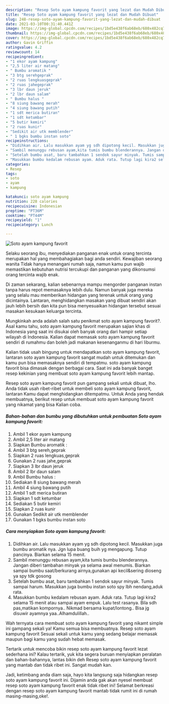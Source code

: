 ```yaml
---
description: "Resep Soto ayam kampung favorit yang lezat dan Mudah Dibuat"
title: "Resep Soto ayam kampung favorit yang lezat dan Mudah Dibuat"
slug: 248-resep-soto-ayam-kampung-favorit-yang-lezat-dan-mudah-dibuat
date: 2021-03-10T00:31:40.441Z
image: https://img-global.cpcdn.com/recipes/1bd5e438f6ab68eb/680x482cq70/soto-ayam-kampung-favorit-foto-resep-utama.jpg
thumbnail: https://img-global.cpcdn.com/recipes/1bd5e438f6ab68eb/680x482cq70/soto-ayam-kampung-favorit-foto-resep-utama.jpg
cover: https://img-global.cpcdn.com/recipes/1bd5e438f6ab68eb/680x482cq70/soto-ayam-kampung-favorit-foto-resep-utama.jpg
author: Gavin Griffin
ratingvalue: 4.2
reviewcount: 14
recipeingredient:
- "1 ekor ayam kampung"
- "2,5 liter air matang"
- " Bumbu aromatik "
- "3 btg serehgeprak"
- "2 ruas lengkuasgeprak"
- "2 ruas jahegeprak"
- "3 lbr daun jeruk"
- "2 lbr daun salam"
- " Bumbu halus "
- "8 siung bawang merah"
- "4 siung bawang putih"
- "1 sdt merica butiran"
- "1 sdt ketumbar"
- "5 butir kemiri"
- "2 ruas kunir"
- "Sedikit air utk memblender"
- " 1 bgks bumbu instan soto"
recipeinstructions:
- "Didihkan air. Lalu masukkan ayam yg sdh dipotong kecil. Masukkan juga bumbu aromatik nya. Jgn lupa buang buih yg mengapung. Tutup pancinya. Biarkan selama 15 menit."
- "Sambil menunggu rebusan ayam,kita tumis bumbu blenderannya. Jangan diberi tambahan minyak ya selama awal menumis. Biarkan sampai bumbu saat/berkurang airnya,gunakan api kecil&amp;sering dioseng ya spy tdk gosong"
- "Setelah bumbu asat, baru tambahkan 1 sendok sayur minyak. Tumis sampai harum. Masukkan juga bumbu instan soto spy lbh nendang,aduk rata."
- "Masukkan bumbu kedalam rebusan ayam. Aduk rata. Tutup lagi kira2 selama 15 menit atau sampai ayam empuk. Lalu test rasanya. Bila sdh pas,matikan kompornya.. Nikmad bersama kupat/lontong.. Bisa jg disuwir ayamnya yaa..Alhamdulillah.."
categories:
- Resep
tags:
- soto
- ayam
- kampung

katakunci: soto ayam kampung 
nutrition: 228 calories
recipecuisine: Indonesian
preptime: "PT36M"
cooktime: "PT44M"
recipeyield: "1"
recipecategory: Lunch

---
```



![Soto ayam kampung favorit](https://img-global.cpcdn.com/recipes/1bd5e438f6ab68eb/680x482cq70/soto-ayam-kampung-favorit-foto-resep-utama.jpg)

Selaku seorang ibu, menyediakan panganan enak untuk orang tercinta merupakan hal yang membahagiakan bagi anda sendiri. Kewajiban seorang  wanita Tidak hanya menangani rumah saja, namun kamu pun wajib memastikan kebutuhan nutrisi tercukupi dan panganan yang dikonsumsi orang tercinta wajib enak.

Di zaman  sekarang, kalian sebenarnya mampu mengorder panganan instan tanpa harus repot memasaknya lebih dulu. Namun banyak juga mereka yang selalu mau memberikan hidangan yang terenak untuk orang yang dicintainya. Lantaran, menghidangkan masakan yang dibuat sendiri akan jauh lebih bersih dan kita pun bisa menyesuaikan hidangan tersebut sesuai masakan kesukaan keluarga tercinta. 



Mungkinkah anda adalah salah satu penikmat soto ayam kampung favorit?. Asal kamu tahu, soto ayam kampung favorit merupakan sajian khas di Indonesia yang saat ini disukai oleh banyak orang dari hampir setiap wilayah di Indonesia. Kalian dapat memasak soto ayam kampung favorit sendiri di rumahmu dan boleh jadi makanan kesenanganmu di hari liburmu.

Kalian tidak usah bingung untuk mendapatkan soto ayam kampung favorit, lantaran soto ayam kampung favorit sangat mudah untuk ditemukan dan kamu pun bisa memasaknya sendiri di tempatmu. soto ayam kampung favorit bisa dimasak dengan berbagai cara. Saat ini ada banyak banget resep kekinian yang membuat soto ayam kampung favorit lebih mantap.

Resep soto ayam kampung favorit pun gampang sekali untuk dibuat, lho. Anda tidak usah ribet-ribet untuk membeli soto ayam kampung favorit, lantaran Kamu dapat menghidangkan ditempatmu. Untuk Anda yang hendak membuatnya, berikut resep untuk membuat soto ayam kampung favorit yang nikamat yang bisa Kalian coba.

<!--inarticleads1-->

##### Bahan-bahan dan bumbu yang dibutuhkan untuk pembuatan Soto ayam kampung favorit:

1. Ambil 1 ekor ayam kampung
1. Ambil 2,5 liter air matang
1. Siapkan  Bumbu aromatik :
1. Ambil 3 btg sereh,geprak
1. Siapkan 2 ruas lengkuas,geprak
1. Gunakan 2 ruas jahe,geprak
1. Siapkan 3 lbr daun jeruk
1. Ambil 2 lbr daun salam
1. Ambil  Bumbu halus :
1. Sediakan 8 siung bawang merah
1. Ambil 4 siung bawang putih
1. Ambil 1 sdt merica butiran
1. Siapkan 1 sdt ketumbar
1. Sediakan 5 butir kemiri
1. Siapkan 2 ruas kunir
1. Gunakan Sedikit air utk memblender
1. Gunakan  1 bgks bumbu instan soto




<!--inarticleads2-->

##### Cara menyiapkan Soto ayam kampung favorit:

1. Didihkan air. Lalu masukkan ayam yg sdh dipotong kecil. Masukkan juga bumbu aromatik nya. Jgn lupa buang buih yg mengapung. Tutup pancinya. Biarkan selama 15 menit.
1. Sambil menunggu rebusan ayam,kita tumis bumbu blenderannya. Jangan diberi tambahan minyak ya selama awal menumis. Biarkan sampai bumbu saat/berkurang airnya,gunakan api kecil&amp;sering dioseng ya spy tdk gosong
1. Setelah bumbu asat, baru tambahkan 1 sendok sayur minyak. Tumis sampai harum. Masukkan juga bumbu instan soto spy lbh nendang,aduk rata.
1. Masukkan bumbu kedalam rebusan ayam. Aduk rata. Tutup lagi kira2 selama 15 menit atau sampai ayam empuk. Lalu test rasanya. Bila sdh pas,matikan kompornya.. Nikmad bersama kupat/lontong.. Bisa jg disuwir ayamnya yaa..Alhamdulillah..




Wah ternyata cara membuat soto ayam kampung favorit yang nikamt simple ini gampang sekali ya! Kamu semua bisa membuatnya. Resep soto ayam kampung favorit Sesuai sekali untuk kamu yang sedang belajar memasak maupun bagi kamu yang sudah hebat memasak.

Tertarik untuk mencoba bikin resep soto ayam kampung favorit lezat sederhana ini? Kalau tertarik, yuk kita segera buruan menyiapkan peralatan dan bahan-bahannya, lantas bikin deh Resep soto ayam kampung favorit yang mantab dan tidak ribet ini. Sangat mudah kan. 

Jadi, ketimbang anda diam saja, hayo kita langsung saja hidangkan resep soto ayam kampung favorit ini. Dijamin anda gak akan nyesel membuat resep soto ayam kampung favorit enak tidak ribet ini! Selamat berkreasi dengan resep soto ayam kampung favorit mantab tidak rumit ini di rumah masing-masing,oke!.

